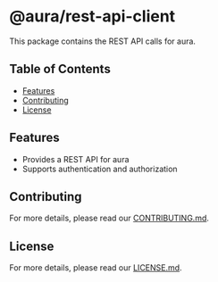 # @aura/rest-api-client

This package contains the REST API calls for aura.

## Table of Contents

- [Features](#features)
- [Contributing](#contributing)
- [License](#license)

## Features

- Provides a REST API for aura
- Supports authentication and authorization

## Contributing

For more details, please read our [CONTRIBUTING.md](CONTRIBUTING.md).

## License

For more details, please read our [LICENSE.md](LICENSE.md).
